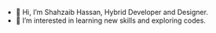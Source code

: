 - 👋 Hi, I’m Shahzaib Hassan, Hybrid Developer and Designer. 
- 👀 I’m interested in learning new skills and exploring codes.


<!---
zaibnaqvi/zaibnaqvi is a ✨ special ✨ repository because its `README.md` (this file) appears on your GitHub profile.
You can click the Preview link to take a look at your changes.
--->
